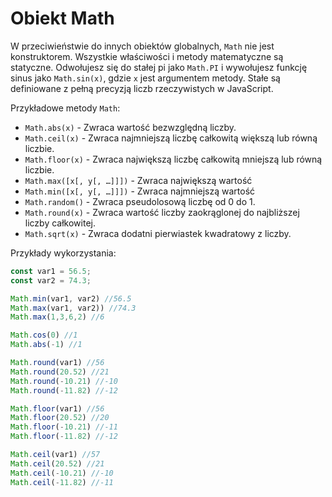 # Obiekt Math

W przeciwieństwie do innych obiektów globalnych, `Math` nie jest konstruktorem.
Wszystkie właściwości i metody matematyczne są statyczne.
Odwołujesz się do stałej pi jako `Math.PI` i wywołujesz funkcję
sinus jako `Math.sin(x)`, gdzie `x` jest argumentem metody.
Stałe są definiowane z pełną precyzją liczb rzeczywistych w JavaScript.

Przykładowe metody `Math`:

- `Math.abs(x)` - Zwraca wartość bezwzględną liczby.
- `Math.ceil(x)` - Zwraca najmniejszą liczbę całkowitą większą lub równą liczbie.
- `Math.floor(x)` - Zwraca największą liczbę całkowitą mniejszą lub równą liczbie.
- `Math.max([x[, y[, …]]])` - Zwraca największą wartość 
- `Math.min([x[, y[, …]]])` - Zwraca najmniejszą wartość 
- `Math.random()` - Zwraca pseudolosową liczbę od 0 do 1.
- `Math.round(x)` - Zwraca wartość liczby zaokrąglonej do najbliższej liczby całkowitej.
- `Math.sqrt(x)` - Zwraca dodatni pierwiastek kwadratowy z liczby.

Przykłady wykorzystania:

```js
const var1 = 56.5;
const var2 = 74.3;

Math.min(var1, var2) //56.5
Math.max(var1, var2)) //74.3
Math.max(1,3,6,2) //6

Math.cos(0) //1
Math.abs(-1) //1

Math.round(var1) //56
Math.round(20.52) //21
Math.round(-10.21) //-10
Math.round(-11.82) //-12

Math.floor(var1) //56
Math.floor(20.52) //20
Math.floor(-10.21) //-11
Math.floor(-11.82) //-12

Math.ceil(var1) //57
Math.ceil(20.52) //21
Math.ceil(-10.21) //-10
Math.ceil(-11.82) //-11
```
